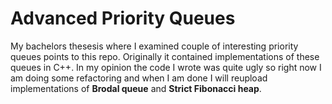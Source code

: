 # Advanced Priority Queues
My bachelors thesesis where I examined couple of interesting priority queues points to this repo. Originally it contained implementations of these queues in C++. In my opinion the code I wrote was quite ugly so right now I am doing some refactoring and when I am done I will reupload implementations of **Brodal queue** and **Strict Fibonacci heap**.
